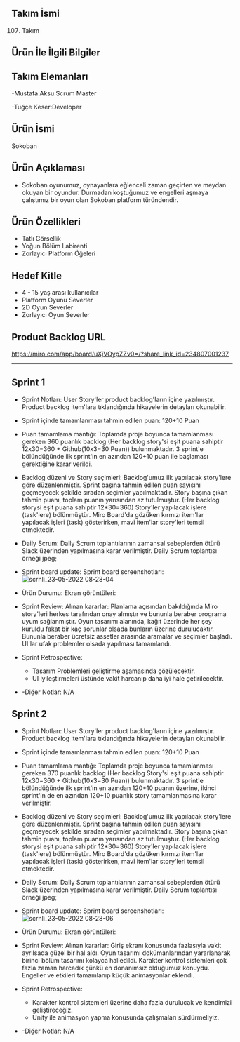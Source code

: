 Takım İsmi
---------------------------------
107. Takım

Ürün İle İlgili Bilgiler
----------------------------------
Takım Elemanları
----------------------------------
-Mustafa Aksu:Scrum Master

-Tuğçe Keser:Developer



Ürün İsmi
------------------------------------
Sokoban

Ürün Açıklaması
------------------------------------
- Sokoban oyunumuz, oynayanlara eğlenceli zaman geçirten ve meydan okuyan bir oyundur. Durmadan koştuğumuz ve engelleri aşmaya çalıştımız bir oyun olan Sokoban platform türündendir. 

Ürün Özellikleri
------------------------------------
- Tatlı Görsellik
- Yoğun Bölüm Labirenti
- Zorlayıcı Platform Öğeleri 


Hedef Kitle
------------------------------------
- 4 - 15 yaş arası kullanıcılar
- Platform Oyunu Severler
- 2D  Oyun Severler
- Zorlayıcı  Oyun Severler

Product Backlog URL
--------------------------------------
https://miro.com/app/board/uXjVOypZZv0=/?share_link_id=234807001237


-----------------------------------------------------------------------------------------------------------------------------------------------------------------------



Sprint 1
----------------------------------------
- Sprint Notları: User Story'ler product backlog'ların içine yazılmıştır. Product backlog item'lara tıklandığında hikayelerin detayları okunabilir.


- Sprint içinde tamamlanması tahmin edilen puan: 120+10 Puan


- Puan tamamlama mantığı: Toplamda proje boyunca tamamlanması gereken 360 puanlık backlog (Her backlog story'si eşit puana sahiptir 12x30=360 + Github(10x3=30 Puan)) bulunmaktadır. 3 sprint'e bölündüğünde ilk sprint'in en azından 120+10 puan ile başlaması gerektiğine karar verildi. 


- Backlog düzeni ve Story seçimleri: Backlog'umuz ilk yapılacak story'lere göre düzenlenmiştir. Sprint başına tahmin edilen puan sayısını geçmeyecek şekilde sıradan seçimler yapılmaktadır. Story başına çıkan tahmin puanı, toplam puanın yarısından az tutulmuştur. (Her backlog storysi eşit puana sahiptir 12*30=360) Story'ler yapılacak işlere (task'lere) bölünmüştür. Miro Board'da gözüken kırmızı item'lar yapılacak işleri (task) gösterirken, mavi item'lar story'leri temsil etmektedir.


- Daily Scrum: Daily Scrum toplantılarının zamansal sebeplerden ötürü Slack üzerinden yapılmasına karar verilmiştir. Daily Scrum toplantısı örneği jpeg;


- Sprint board update: Sprint board screenshotları:
![scrnli_23-05-2022 08-28-04](https://user-images.githubusercontent.com/104508186/169749833-5a3f22d2-ae90-4583-b54b-4005eacd285a.png)


- Ürün Durumu: Ekran görüntüleri: 


- Sprint Review: Alınan kararlar: Planlama açısından bakıldığında Miro story'leri herkes tarafından onay almıştır ve bununla beraber programa uyum sağlanmıştır. Oyun tasarımı alanında, kağıt üzerinde her şey kuruldu fakat bir kaç sorunlar olsada bunların üzerine durulucaktır. Bununla beraber ücretsiz assetler arasında aramalar ve seçimler başladı. UI'lar ufak problemler olsada yapılması tamamlandı.


- Sprint Retrospective:
    - Tasarım Problemleri geliştirme aşamasında çözülecektir.
    - UI iyileştirmeleri üstünde vakit harcanıp daha iyi hale getirilecektir.


- -Diğer Notlar: N/A




Sprint 2
----------------------------------------
- Sprint Notları: User Story'ler product backlog'ların içine yazılmıştır. Product backlog item'lara tıklandığında hikayelerin detayları okunabilir.


- Sprint içinde tamamlanması tahmin edilen puan: 120+10 Puan


- Puan tamamlama mantığı: Toplamda proje boyunca tamamlanması gereken 370 puanlık backlog (Her backlog Story'si eşit puana sahiptir 12x30=360 + Github(10x3=30 Puan)) bulunmaktadır. 3 sprint'e bölündüğünde ilk sprint'in en azından 120+10 puanın üzerine, ikinci sprint'in de en azından 120+10 puanlık story tamamlanmasına karar verilmiştir.


- Backlog düzeni ve Story seçimleri: Backlog'umuz ilk yapılacak story'lere göre düzenlenmiştir. Sprint başına tahmin edilen puan sayısını geçmeyecek şekilde sıradan seçimler yapılmaktadır. Story başına çıkan tahmin puanı, toplam puanın yarısından az tutulmuştur. (Her backlog storysi eşit puana sahiptir 12*30=360) Story'ler yapılacak işlere (task'lere) bölünmüştür. Miro Board'da gözüken kırmızı item'lar yapılacak işleri (task) gösterirken, mavi item'lar story'leri temsil etmektedir.


- Daily Scrum: Daily Scrum toplantılarının zamansal sebeplerden ötürü Slack üzerinden yapılmasına karar verilmiştir. Daily Scrum toplantısı örneği jpeg;


- Sprint board update: Sprint board screenshotları:
![scrnli_23-05-2022 08-28-06](https://user-images.githubusercontent.com/104508186/169749924-db607162-e796-4828-af78-b342f6c88724.png)



- Ürün Durumu: Ekran görüntüleri: 


- Sprint Review: Alınan kararlar: Giriş ekranı konusunda fazlasıyla vakit ayrılsada güzel bir hal aldı. Oyun tasarımı dokümanlarından yararlanarak birinci bölüm tasarımı kolayca halledildi. Karakter kontrol sistemleri çok fazla zaman harcadık çünkü en donanımsız olduğumuz konuydu. Engeller ve etkileri tamamlanıp küçük animasyonlar eklendi. 


- Sprint Retrospective: 
    - Karakter kontrol sistemleri üzerine daha fazla durulucak ve kendimizi geliştireceğiz.
    - Unity ile animasyon yapma konusunda çalışmaları sürdürmeliyiz.


- -Diğer Notlar: N/A








